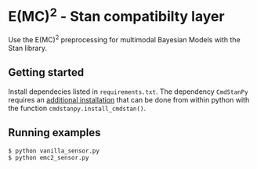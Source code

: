 # E(MC)<sup>2</sup> - Stan compatibilty layer

Use the E(MC)<sup>2</sup> preprocessing for multimodal Bayesian Models with the Stan library.

## Getting started

Install dependecies listed in `requirements.txt`.
The dependency `CmdStanPy` requires an [additional installation](https://mc-stan.org/cmdstanpy/installation.html#function-install-cmdstan) that can be done from within python with the function `cmdstanpy.install_cmdstan()`.

## Running examples

```console
$ python vanilla_sensor.py
$ python emc2_sensor.py
```
